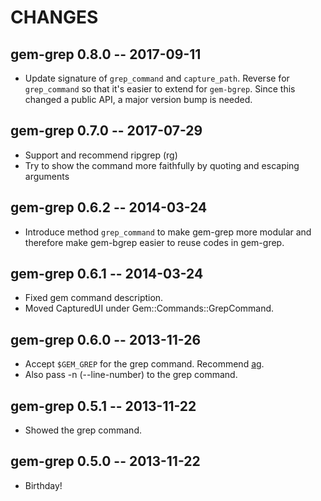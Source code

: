 # CHANGES

## gem-grep 0.8.0 -- 2017-09-11

* Update signature of `grep_command` and `capture_path`.
  Reverse for `grep_command` so that it's easier to extend for
  `gem-bgrep`. Since this changed a public API, a major version
  bump is needed.

## gem-grep 0.7.0 -- 2017-07-29

* Support and recommend ripgrep (rg)
* Try to show the command more faithfully by quoting and escaping arguments

## gem-grep 0.6.2 -- 2014-03-24

* Introduce method `grep_command` to make gem-grep more modular and therefore
  make gem-bgrep easier to reuse codes in gem-grep.

## gem-grep 0.6.1 -- 2014-03-24

* Fixed gem command description.
* Moved CapturedUI under Gem::Commands::GrepCommand.

## gem-grep 0.6.0 -- 2013-11-26

* Accept `$GEM_GREP` for the grep command. Recommend [ag][].
* Also pass -n (--line-number) to the grep command.

[ag]: https://github.com/ggreer/the_silver_searcher

## gem-grep 0.5.1 -- 2013-11-22

* Showed the grep command.

## gem-grep 0.5.0 -- 2013-11-22

* Birthday!
